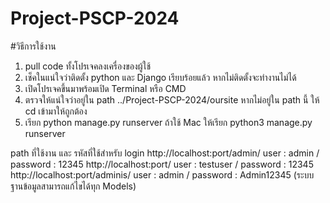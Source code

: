 # Project-PSCP-2024
#วิธีการใช้งาน
1. pull code ทั้งโปรเจคลงเครื่องของผู้ใช้
2. เช็คในแน่ใจว่าติดตั้ง python และ Django เรียบร้อยแล้ว หากไม่ติดตั้งจะทำงานไม่ได้
3. เปิดโปรเจคขึ้นมาพร้อมเปิด Terminal หรือ CMD
4. ตรวจให้แน่ใจว่าอยู่ใน path ../Project-PSCP-2024/oursite หากไม่อยู่ใน path นี้ ให้ cd เข้ามาให้ถูกต้อง
5. เรียก python manage.py runserver ถ้าใช้ Mac ให้เรียก python3 manage.py runserver

path ที่ใช้งาน และ รหัสที่ใช้สำหรับ login
http://localhost:port/admin/    user : admin / password : 12345
http://localhost:port/          user : testuser / password : 12345
http://localhost:port/adminis/  user : admin / password : Admin12345 (ระบบฐานข้อมูลสามารถแก้ไขได้ทุก Models)


